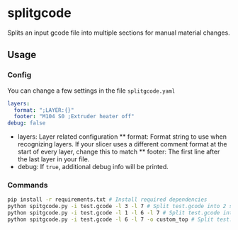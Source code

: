 # splitgcode

Splits an input gcode file into multiple sections for manual material changes.

## Usage

### Config

You can change a few settings in the file `splitgcode.yaml`

```yaml
layers:
  format: ";LAYER:{}"
  footer: "M104 S0 ;Extruder heater off"
debug: false
```

* layers: Layer related configuration
** format: Format string to use when recognizing layers. If your slicer uses a different comment format at the start of every layer, change this to match
** footer: The first line after the last layer in your file.
* debug: If `true`, additional debug info will be printed.

### Commands

```bash
pip install -r requirements.txt # Install required dependencies
python spitgcode.py -i test.gcode -l 3 -l 7 # Split test.gcode into 2 sections (layers 0-2 and 3-6)
python spitgcode.py -i test.gcode -l 1 -l 6 -l 7 # Split test.gcode into 3 sections (layers 0, 2-5, and 6)
python spitgcode.py -i test.gcode -l 6 -l 7 -o custom_top # Split test.gcode into 2 sections (layers 0-5, and 6) and save the output in "custom_top.section*.gcode"
```
